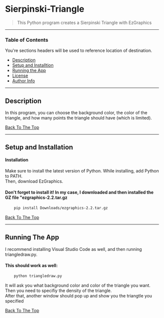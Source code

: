 # Sierpinski-Triangle


> This Python program creates a Sierpinski Triangle with EzGraphics <br/>
---

### Table of Contents
You're sections headers will be used to reference location of destination.

- [Description](#description)
- [Setup and Installtion](#setup-and-installation)
- [Running the App](#running-the-app)
- [License](#license)
- [Author Info](#author-info)

---

## Description

In this program, you can choose the background color, the color of the triangle, and how many points the triangle should have (which is limited).

[Back To The Top](#quiz-bowl-website)

---

## Setup and Installation

#### Installation

Make sure to install the latest version of Python. While installing, add Python to PATH. <br/>
Then, download EzGraphics.

#### Don't forget to install it! In my case, I downloaded and then installed the GZ file "ezgraphics-2.2.tar.gz

```bash
    pip install Downloads/ezgraphics-2.2.tar.gz
```
[Back To The Top](#sierpinski-triangle)

---

## Running The App

I recommend installing Visual Studio Code as well, and then running triangledraw.py.

#### This should work as well:

```bash
    python triangledraw.py
```

It will ask you what background color and color of the triangle you want. Then you need to specifiy the density of the triangle. <br/>
After that, another window should pop up and show you the triangtle you specified

[Back To The Top](#sierpinski-triangle)



